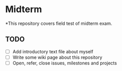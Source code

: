 Midterm
======
 *This repository covers field test of midterm exam.  

## TODO  

 * [ ] Add introductory text file about myself
 * [ ] Write some wiki page about this repository
 * [ ] Open, refer, close issues, milestones and projects
